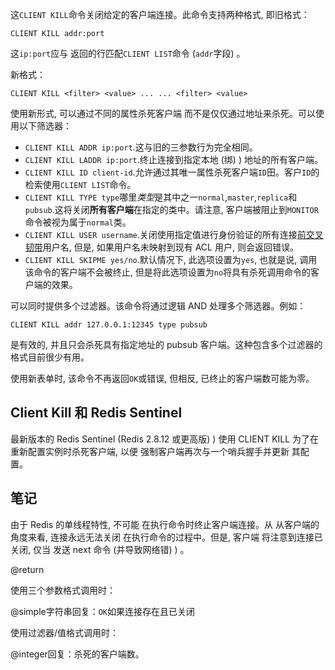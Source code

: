 这`CLIENT KILL`命令关闭给定的客户端连接。此命令支持两种格式, 即旧格式：

    CLIENT KILL addr:port

这`ip:port`应与 返回的行匹配`CLIENT LIST`命令  (`addr`字段) 。

新格式：

    CLIENT KILL <filter> <value> ... ... <filter> <value>

使用新形式, 可以通过不同的属性杀死客户端
而不是仅仅通过地址来杀死。可以使用以下筛选器：

*   `CLIENT KILL ADDR ip:port`.这与旧的三参数行为完全相同。
*   `CLIENT KILL LADDR ip:port`.终止连接到指定本地 (绑) ) 地址的所有客户端。
*   `CLIENT KILL ID client-id`.允许通过其唯一属性杀死客户端`ID`田。客户`ID`的 检索使用`CLIENT LIST`命令。
*   `CLIENT KILL TYPE type`哪里*类型*是其中之一`normal`,`master`,`replica`和`pubsub`.这将关闭**所有客户端**在指定的类中。请注意, 客户端被阻止到`MONITOR`命令被视为属于`normal`类。
*   `CLIENT KILL USER username`.关闭使用指定值进行身份验证的所有连接[前交叉韧带](/topics/acl)用户名, 但是, 如果用户名未映射到现有 ACL 用户, 则会返回错误。
*   `CLIENT KILL SKIPME yes/no`.默认情况下, 此选项设置为`yes`, 也就是说, 调用该命令的客户端不会被终止, 但是将此选项设置为`no`将具有杀死调用命令的客户端的效果。

可以同时提供多个过滤器。该命令将通过逻辑 AND 处理多个筛选器。例如：

    CLIENT KILL addr 127.0.0.1:12345 type pubsub

是有效的, 并且只会杀死具有指定地址的 pubsub 客户端。这种包含多个过滤器的格式目前很少有用。

使用新表单时, 该命令不再返回`OK`或错误, 但相反, 已终止的客户端数可能为零。

## Client Kill 和 Redis Sentinel

最新版本的 Redis Sentinel (Redis 2.8.12 或更高版) ) 使用 CLIENT KILL
为了在重新配置实例时杀死客户端, 以便
强制客户端再次与一个哨兵握手并更新
其配置。

## 笔记

由于 Redis 的单线程特性, 不可能
在执行命令时终止客户端连接。从
从客户端的角度来看, 连接永远无法关闭
在执行命令的过程中。但是, 客户端
将注意到连接已关闭, 仅当
发送 next 命令 (并导致网络错) ) 。

@return

使用三个参数格式调用时：

@simple字符串回复：`OK`如果连接存在且已关闭

使用过滤器/值格式调用时：

@integer回复：杀死的客户端数。
